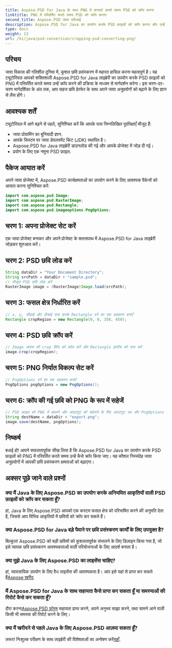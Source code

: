 ```yaml
---
title: Aspose.PSD for Java के साथ PNG में कनवर्ट करते समय PSD को क्रॉप करना
linktitle: PNG में परिवर्तित करते समय PSD को क्रॉप करना
second_title: Aspose.PSD जावा एपीआई
description: Aspose.PSD for Java का उपयोग करके PSD फ़ाइलों को क्रॉप करना और उन्हें PNG में बदलना सीखें। कुशल छवि प्रसंस्करण के साथ अपने Java अनुप्रयोगों को बेहतर बनाएँ।
type: docs
weight: 13
url: /hi/java/psd-conversion/cropping-psd-converting-png/
---
```

## परिचय
जावा विकास की गतिशील दुनिया में, कुशल छवि प्रसंस्करण में महारत हासिल करना महत्वपूर्ण है। यह ट्यूटोरियल आपको शक्तिशाली Aspose.PSD for Java लाइब्रेरी का उपयोग करके PSD फ़ाइलों को PNG में परिवर्तित करते समय उन्हें क्रॉप करने की प्रक्रिया के माध्यम से मार्गदर्शन करेगा। इस चरण-दर-चरण मार्गदर्शिका के अंत तक, आप सहज छवि हेरफेर के साथ अपने जावा अनुप्रयोगों को बढ़ाने के लिए ज्ञान से लैस होंगे।
## आवश्यक शर्तें
ट्यूटोरियल में आगे बढ़ने से पहले, सुनिश्चित करें कि आपके पास निम्नलिखित पूर्वापेक्षाएँ मौजूद हैं:
- जावा प्रोग्रामिंग का बुनियादी ज्ञान.
- आपके सिस्टम पर जावा डेवलपमेंट किट (JDK) स्थापित है।
- Aspose.PSD for Java लाइब्रेरी डाउनलोड की गई और आपके प्रोजेक्ट में जोड़ दी गई।
- प्रयोग के लिए एक नमूना PSD फ़ाइल.
## पैकेज आयात करें
अपने जावा प्रोजेक्ट में, Aspose.PSD कार्यक्षमताओं का उपयोग करने के लिए आवश्यक पैकेजों को आयात करना सुनिश्चित करें:
```java
import com.aspose.psd.Image;
import com.aspose.psd.RasterImage;
import com.aspose.psd.Rectangle;
import com.aspose.psd.imageoptions.PngOptions;
```
## चरण 1: अपना प्रोजेक्ट सेट करें
एक जावा प्रोजेक्ट बनाकर और अपने प्रोजेक्ट के क्लासपाथ में Aspose.PSD for Java लाइब्रेरी जोड़कर शुरुआत करें।
## चरण 2: PSD छवि लोड करें
```java
String dataDir = "Your Document Directory";
String srcPath = dataDir + "sample.psd";
// मौजूदा PSD छवि लोड करें
RasterImage image = (RasterImage)Image.load(srcPath);
```
## चरण 3: फसल क्षेत्र निर्धारित करें
```java
// x, y, चौड़ाई और ऊँचाई पास करके Rectangle वर्ग का एक उदाहरण बनाएँ
Rectangle cropRegion = new Rectangle(0, 0, 350, 450);
```
## चरण 4: PSD छवि क्रॉप करें
```java
// Image क्लास की crop विधि को कॉल करें और Rectangle इंस्टैंस को पास करें
image.crop(cropRegion);
```
## चरण 5: PNG निर्यात विकल्प सेट करें
```java
// PngOptions वर्ग का एक उदाहरण बनाएँ
PngOptions pngOptions = new PngOptions();
```
## चरण 6: क्रॉप की गई छवि को PNG के रूप में सहेजें
```java
// PSD फ़ाइल को PNG में बदलने और आउटपुट को सहेजने के लिए आउटपुट पथ और PngOptions प्रदान करें
String destName = dataDir + "export.png";
image.save(destName, pngOptions);
```
## निष्कर्ष
बधाई हो! आपने सफलतापूर्वक सीख लिया है कि Aspose.PSD for Java का उपयोग करके PSD फ़ाइलों को PNG में परिवर्तित करते समय उन्हें कैसे क्रॉप किया जाए। यह कौशल निस्संदेह जावा अनुप्रयोगों में आपकी छवि प्रसंस्करण क्षमताओं को बढ़ाएगा।
## अक्सर पूछे जाने वाले प्रश्नों
### क्या मैं Java के लिए Aspose.PSD का उपयोग करके अनियमित आकृतियों वाली PSD फ़ाइलों को क्रॉप कर सकता हूँ?
हां, Java के लिए Aspose.PSD आपको एक कस्टम फसल क्षेत्र को परिभाषित करने की अनुमति देता है, जिससे आप विभिन्न आकृतियों में छवियों को क्रॉप कर सकते हैं।
### क्या Aspose.PSD for Java बड़े पैमाने पर छवि प्रसंस्करण कार्यों के लिए उपयुक्त है?
बिल्कुल! Aspose.PSD को बड़ी छवियों को कुशलतापूर्वक संभालने के लिए डिज़ाइन किया गया है, जो इसे व्यापक छवि प्रसंस्करण आवश्यकताओं वाली परियोजनाओं के लिए आदर्श बनाता है।
### क्या मुझे Java के लिए Aspose.PSD का लाइसेंस चाहिए?
 हां, व्यावसायिक उपयोग के लिए वैध लाइसेंस की आवश्यकता है। आप इसे यहां से प्राप्त कर सकते हैं[Aspose खरीद](https://purchase.aspose.com/buy).
### मैं Aspose.PSD for Java के साथ सहायता कैसे प्राप्त कर सकता हूँ या समस्याओं की रिपोर्ट कैसे कर सकता हूँ?
 दौरा करना[Aspose.PSD फ़ोरम](https://forum.aspose.com/c/psd/34) सहायता प्राप्त करने, अपने अनुभव साझा करने, तथा सामने आने वाली किसी भी समस्या की रिपोर्ट करने के लिए।
### क्या मैं खरीदने से पहले Java के लिए Aspose.PSD आज़मा सकता हूँ?
 ज़रूर! निःशुल्क परीक्षण के साथ लाइब्रेरी की विशेषताओं का अन्वेषण करें[यहाँ](https://releases.aspose.com/).